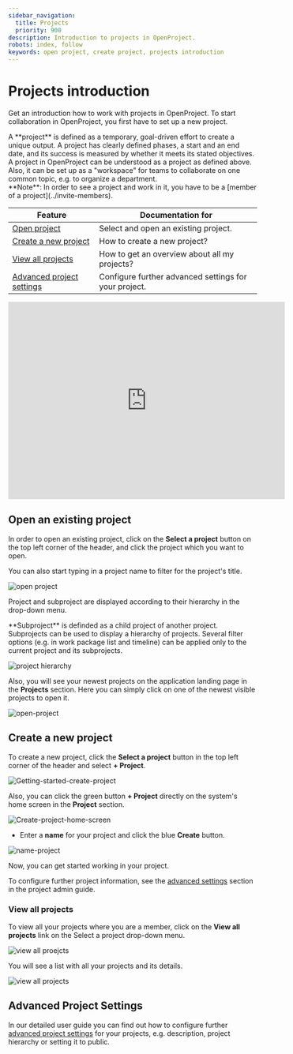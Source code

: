 ```yaml
---
sidebar_navigation:
  title: Projects
  priority: 900
description: Introduction to projects in OpenProject.
robots: index, follow
keywords: open project, create project, projects introduction
---
```

# Projects introduction

Get an introduction how to work with projects in OpenProject. To start collaboration in OpenProject, you first have to set up a new project.

<div class="glossary">
A **project** is defined as a temporary, goal-driven effort to create a unique output. A project has clearly defined phases, a start and an end date, and its success is measured by whether it meets its stated objectives.
A project in OpenProject can be understood as a project as defined above. Also, it can be set up as a "workspace" for teams to collaborate on one common topic, e.g. to organize a department.

<div class="alert alert-info" role="alert">
**Note**: In order to see a project and work in it, you have to be a [member of a project](../invite-members).
</div>

| Feature                                                 | Documentation for                                     |
| ------------------------------------------------------- | ----------------------------------------------------- |
| [Open project](#open-an-existing-project)               | Select and open an existing project.                  |
| [Create a new project](#create-a-new-project)           | How to create a new project?                          |
| [View all projects](#view-all-projects)                 | How to get an overview about all my projects?         |
| [Advanced project settings](#advanced-project-settings) | Configure further advanced settings for your project. |

<iframe width="560" height="400" src="https://www.youtube.com/embed/q1jxzPNQTls" frameborder="0" allow="accelerometer; autoplay; encrypted-media; gyroscope; picture-in-picture" allowfullscreen></iframe>

## Open an existing project

In order to open an existing project, click on the **Select a project** button on the top left corner of the header, and click the project which you want to open.

You can also start typing in a project name to filter for the project's title.

![open project](1572877683380.png)



Project and subproject are displayed according to their hierarchy in the drop-down menu.

<div class="glossary">
**Subproject** is definded as a child project of another project. Subprojects can be used to display a hierarchy of projects. Several filter options (e.g. in work package list and timeline) can be applied only to the current project and its subprojects.
</div>

![project hierarchy](1572877762016.png)

Also, you will see your newest projects on the application landing page in the **Projects** section. Here you can simply click on one of the newest visible projects to open it.

![open-project](1566292163068.png)



## Create a new project

To create a new project, click the **Select a project** button in the top left corner of the header and select **+ Project**.

![Getting-started-create-project](Getting-started-create-project.png)

Also, you can click the green button **+ Project** directly on the system's home screen in the **Project** section.

![Create-project-home-screen](Create-project-home-screen.png)

- Enter a **name** for your project and click the blue **Create** button.

![name-project](1569589387671.png)

Now, you can get started working in your project.

To configure further project information, see the [advanced settings](#TODO) section in the project admin guide.

### View all projects

To view all your projects where you are a member, click on the **View all projects** link on the Select a project drop-down menu.

![view all proejcts](1569490429831.png)

You will see a list with all your projects and its details.

![view all projects](1569490488827.png)



## Advanced Project Settings

In our detailed user guide you can find out how to configure further [advanced project settings](../../user-guide/projects/) for your projects, e.g. description, project hierarchy or setting it to public.

